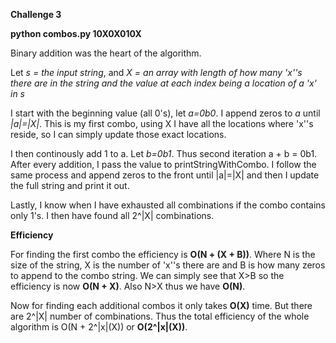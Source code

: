<h><b>Challenge 3</b><h>

<b>python combos.py 10X0X010X</b>

Binary addition was the heart of the algorithm.

Let <i>s = the input string</i>, and <i>X = an array with length of how many 'x''s there are in the string and the value at each index being a location of a 'x' in s</i>

I start with the beginning value (all 0's), let <i>a=0b0</i>. I append zeros to <i>a</i> until <i>|a|=|X|</i>. This is my first combo, using X I have all the locations where 'x''s reside, so I can simply update those exact locations. 

I then continously add 1 to a. Let <i>b=0b1</i>. Thus second iteration a + b = 0b1. After every addition, I pass the value to printStringWithCombo. I follow the same process and append zeros to the front until |a|=|X| and then I update the full string and print it out. 

Lastly, I know when I have exhausted all combinations if the combo contains only 1's. I then have found all 2^|X| combinations.

<b>Efficiency</b>

For finding the first combo the efficiency is <b>O(N + (X + B))</b>. Where N is the size of the string, X is the number of 'x''s there are and B is how many zeros to append to the combo string. We can simply see that X>B so the efficiency is now <b>O(N + X)</b>. Also N>X thus we have <b>O(N)</b>.

Now for finding each additional combos it only takes <b>O(X)</b> time. But there are 2^|X| number of combinations. 
Thus the total efficiency of the whole algorithm is O(N + 2^|x|(X)) or <b>O(2^|x|(X))</b>.
